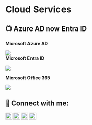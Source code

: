<h1>Cloud Services <br/></h1>

<h2>📺 Azure AD now Entra ID</h2>
<b>Microsoft Azure AD</b><br/>

<img align="center" src="https://i.imgur.com/lVqeRdo.png" /><br/>
<b>Microsoft Entra ID</b><br/>

<img align="center" src="https://i.imgur.com/oF8XuTJ.png" /><br/>

<b>Microsoft Office 365</b><br/>

<img align="center" src="https://i.imgur.com/HdC3gXr.png" /><br/>



<h2> 🤳 Connect with me:</h2>

<img align="left" alt="JoshMadakor | YouTube" width="22px" src="https://cdn.jsdelivr.net/npm/simple-icons@v3/icons/youtube.svg" />
<img align="left" alt="JoshMadakor | Twitter" width="22px" src="https://cdn.jsdelivr.net/npm/simple-icons@v3/icons/twitter.svg" />
<img align="left" alt="JoshMadakor | LinkedIn" width="22px" src="https://cdn.jsdelivr.net/npm/simple-icons@v3/icons/linkedin.svg" />
<img align="left" alt="JoshMadakor | Instagram" width="22px" src="https://cdn.jsdelivr.net/npm/simple-icons@v3/icons/instagram.svg" />


<!--


Here are some ideas to get you started:

- 🔭 I’m currently working on ...
- 🌱 I’m currently learning ...
- 👯 I’m looking to collaborate on ...
- 🤔 I’m looking for help with ...
- 💬 Ask me about ...
- 📫 How to reach me: ...
- 😄 Pronouns: ...
- ⚡ Fun fact: ...
-->
